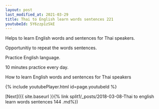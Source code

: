 ```yaml
---
layout: post
last_modified_at: 2021-03-29
title: Thai to English learn words sentences 221 
youtubeId: 5Y6zzp1zSkE
---
```

 
 
Helps to learn English words and sentences for Thai speakers.

Opportunitiy to repeat the words sentences. 

Practice English language. 
 
10 minutes practice every day. 
 
How to learn English words and sentences for Thai speakers 
 
{% include youtubePlayer.html id=page.youtubeId %}
 
 
[Next]({{ site.baseurl }}{% link  split1/_posts/2018-03-08-Thai to english learn words sentences 144 .md%})
 
